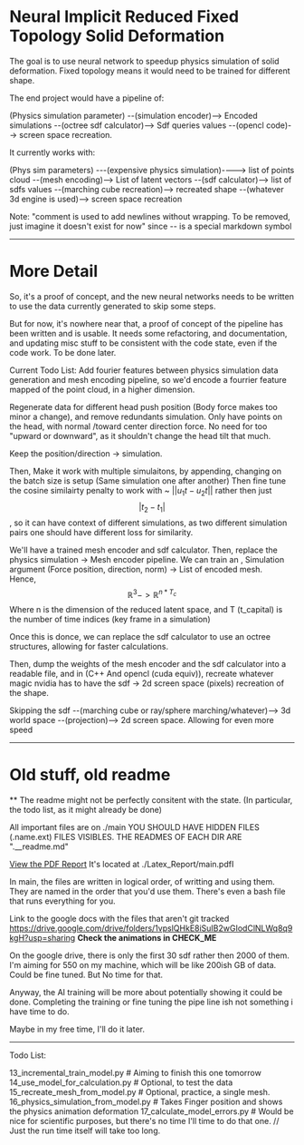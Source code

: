 # Neural Implicit Reduced Fixed Topology Solid Deformation

The goal is to use neural network to speedup physics simulation of solid deformation.
Fixed topology means it would need to be trained for different shape.

The end project would have a pipeline of:

(Physics simulation parameter) --(simulation encoder)--> Encoded simulations --(octree sdf calculator)--> Sdf queries values --(opencl code)--> screen space recreation.

It currently works with:

(Phys sim parameters) ---(expensive physics simulation)----> list of points cloud --(mesh encoding)--> List of latent vectors --(sdf calculator)--> list of sdfs values --(marching cube recreation)--> recreated shape --(whatever 3d engine is used)--> screen space recreation

Note: "comment is used to add newlines without wrapping. To be removed, just imagine it doesn't exist for now"
since -- is a special markdown symbol

---

# More Detail

So, it's a proof of concept, and the new neural networks needs to be written to use the data currently generated to skip some steps.

But for now, it's nowhere near that, a proof of concept of the pipeline has been written and is usable.
It needs some refactoring, and documentation, and updating misc stuff to be consistent with the code state, even if the code work.
To be done later.

Current Todo List:
Add fourier features between physics simulation data generation and mesh encoding pipeline, so we'd encode a
fourrier feature mapped of the point cloud, in a higher dimension.

Regenerate data for different head push position (Body force makes too minor a change), and remove redundants simulation.
Only have points on the head, with normal /toward center direction force.
No need for too "upward or downward", as it shouldn't change the head tilt that much.

Keep the position/direction -> simulation.

Then, Make it work with multiple simulaitons, by appending, changing on the batch size is setup (Same simulation one after another)
Then fine tune the cosine similairty penalty to work with ~ $||u_1 t - u_2 t||$ rather then just $$|t_2 - t_1|$$, so it can have context of
different simulations, as two different simulation pairs one should have different loss for similarity.

We'll have a trained mesh encoder and sdf calculator.
Then, replace the physics simulation -> Mesh encoder pipeline.
We can train an ,
Simulation argument (Force position, direction, norm) -> List of encoded mesh.  
Hence, $$\mathbb{R}^3 -> \mathbb{R}^{n * T_c}$$
Where n is the dimension of the reduced latent space, and T (t_capital) is the number of time indices (key frame in a simulation)

Once this is donce, we can replace the sdf calculator to use an octree structures, allowing for faster calculations.

Then, dump the weights of the mesh encoder and the sdf calculator into a readable file, and in (C++ And opencl (cuda equiv)), recreate whatever
magic nvidia has to have the sdf -> 2d screen space (pixels) recreation of the shape.

Skipping the
sdf --(marching cube or ray/sphere marching/whatever)--> 3d world space --(projection)--> 2d screen space.
Allowing for even more speed

---

# Old stuff, old readme

\*\* The readme might not be perfectly consitent with the state. (In particular, the todo list, as it might already be done)

All important files are on ./main
YOU SHOULD HAVE HIDDEN FILES (.name.ext) FILES VISIBLES.
THE READMES OF EACH DIR ARE ".\_\_readme.md"

[View the PDF Report](./Latex_Report/main.pdf)
It's located at ./Latex_Report/main.pdfI

In main, the files are written in logical order, of writting and using them.
They are named in the order that you'd use them.
There's even a bash file that runs everything for you.

Link to the google docs with the files that aren't git tracked
https://drive.google.com/drive/folders/1vpslQHkE8iSuIB2wGIodClNLWq8q9kgH?usp=sharing
**Check the animations in CHECK_ME**

On the google drive, there is only the first 30 sdf rather then 2000 of them. I'm aiming for 550 on my machine, which will be like 200ish GB of
data. Could be fine tuned. But No time for that.

Anyway, the AI training will be more about potentially showing it could be done. Completing the training or fine tuning the pipe line ish
not something i have time to do.

Maybe in my free time, I'll do it later.

---

Todo List:

13_incremental_train_model.py # Aiming to finish this one tomorrow
14_use_model_for_calculation.py # Optional, to test the data
15_recreate_mesh_from_model.py # Optional, practice, a single mesh.
16_physics_simulation_from_model.py # Takes Finger position and shows the physics animation deformation
17_calculate_model_errors.py # Would be nice for scientific purposes, but there's no time I'll time to do that one.
// Just the run time itself will take too long.
